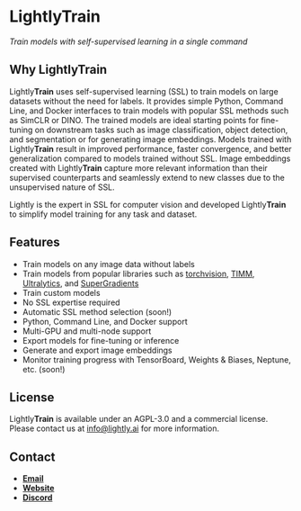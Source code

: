 # LightlyTrain

*Train models with self-supervised learning in a single command*

## Why LightlyTrain

Lightly**Train** uses self-supervised learning (SSL) to train models on large datasets
without the need for labels. It provides simple Python, Command Line, and Docker
interfaces to train models with popular SSL methods such as SimCLR or DINO. The trained
models are ideal starting points for fine-tuning on downstream tasks such as image
classification, object detection, and segmentation or for generating image embeddings.
Models trained with Lightly**Train** result in improved performance, faster convergence, and
better generalization compared to models trained without SSL. Image embeddings created
with Lightly**Train** capture more relevant information than their supervised counterparts
and seamlessly extend to new classes due to the unsupervised nature of SSL.

Lightly is the expert in SSL for computer vision and developed Lightly**Train** to simplify
model training for any task and dataset.

## Features

- Train models on any image data without labels
- Train models from popular libraries such as [torchvision](https://github.com/pytorch/vision), [TIMM](https://github.com/huggingface/pytorch-image-models), [Ultralytics](https://github.com/ultralytics/ultralytics), and [SuperGradients](https://github.com/Deci-AI/super-gradients)
- Train custom models
- No SSL expertise required
- Automatic SSL method selection (soon!)
- Python, Command Line, and Docker support
- Multi-GPU and multi-node support
- Export models for fine-tuning or inference
- Generate and export image embeddings
- Monitor training progress with TensorBoard, Weights & Biases, Neptune, etc. (soon!)

## License

Lightly**Train** is available under an AGPL-3.0 and a commercial license. Please contact us
at info@lightly.ai for more information.

## Contact

- [**Email**](info@lightly.ai)
- [**Website**](https://www.lightly.ai/lightlytrain)
- [**Discord**](https://discord.gg/xvNJW94)
